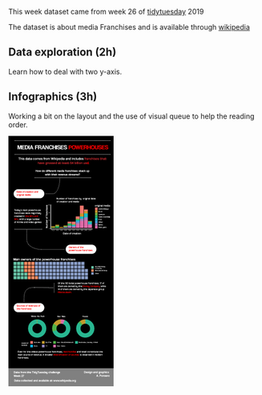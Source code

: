 This week dataset came from week 26 of [tidytuesday](https://github.com/rfordatascience/tidytuesday/tree/master/data/2019/2019-07-02) 2019

The dataset is about media Franchises and is available through [wikipedia](https://en.wikipedia.org/wiki/List_of_highest-grossing_media_franchises)


## Data exploration (2h)
Learn how to deal with two y-axis.

## Infographics (3h)
Working a bit on the layout and the use of visual queue to help the reading order.

![see the infographics](https://github.com/aponsero/Rvisualisations_tidytuesday/blob/master/week27_19/infography/main_layout.gif)

